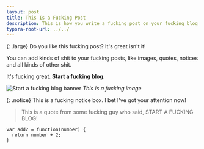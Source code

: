 ```yaml
---
layout: post
title: This Is a Fucking Post
description: This is how you write a fucking post on your fucking blog.
typora-root-url: ../../
---
```

{: .large}
Do you like this fucking post? It's great isn't it!

You can add kinds of shit to your fucking posts, like images, quotes, notices and all kinds of other shit.

It's fucking great. **Start a fucking blog**.

![Start a fucking blog banner](/assets/images/feature.webp)
*This is a fucking image*

{: .notice}
This is a fucking notice box. I bet I've got your attention now!

> This is a quote from some fucking guy who said, START A FUCKING BLOG!

```
var add2 = function(number) {
  return number + 2;
}
```
